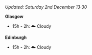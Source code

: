 *Updated: Saturday 2nd December 13:30*

**Glasgow**

* 15h - 2h: :cloud: Cloudy

**Edinburgh**

* 15h - 2h: :cloud: Cloudy
